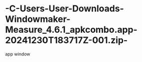 # -C-Users-User-Downloads-Windowmaker-Measure_4.6.1_apkcombo.app-20241230T183717Z-001.zip-
app window
